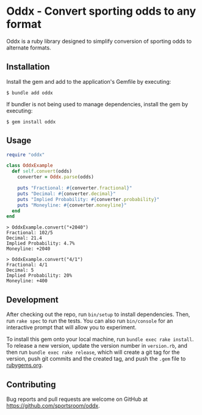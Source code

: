 # Oddx - Convert sporting odds to any format

Oddx is a ruby library designed to simplify conversion of sporting odds to alternate formats.

## Installation

Install the gem and add to the application's Gemfile by executing:

    $ bundle add oddx

If bundler is not being used to manage dependencies, install the gem by executing:

    $ gem install oddx

## Usage

```ruby
require "oddx"

class OddxExample
  def self.convert(odds)
    converter = Oddx.parse(odds)

    puts "Fractional: #{converter.fractional}"
    puts "Decimal: #{converter.decimal}"
    puts "Implied Probability: #{converter.probability}"
    puts "Moneyline: #{converter.moneyline}"
  end
end
```

```shell
> OddxExample.convert("+2040")
Fractional: 102/5
Decimal: 21.4
Implied Probability: 4.7%
Moneyline: +2040

> OddxExample.convert("4/1")
Fractional: 4/1
Decimal: 5
Implied Probability: 20%
Moneyline: +400
```

## Development

After checking out the repo, run `bin/setup` to install dependencies. Then, run `rake spec` to run the tests. You can also run `bin/console` for an interactive prompt that will allow you to experiment.

To install this gem onto your local machine, run `bundle exec rake install`. To release a new version, update the version number in `version.rb`, and then run `bundle exec rake release`, which will create a git tag for the version, push git commits and the created tag, and push the `.gem` file to [rubygems.org](https://rubygems.org).

## Contributing

Bug reports and pull requests are welcome on GitHub at https://github.com/sportsroom/oddx.
